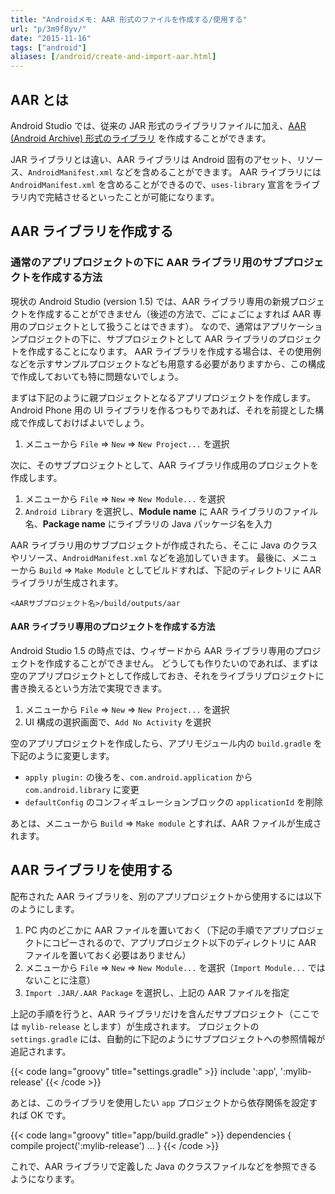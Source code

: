 ```yaml
---
title: "Androidメモ: AAR 形式のファイルを作成する/使用する"
url: "p/3m9f8yv/"
date: "2015-11-16"
tags: ["android"]
aliases: [/android/create-and-import-aar.html]
---
```


AAR とは
----

Android Studio では、従来の JAR 形式のライブラリファイルに加え、[AAR (Android Archive) 形式のライブラリ](https://tools.android.com/tech-docs/new-build-system/aar-format) を作成することができます。

JAR ライブラリとは違い、AAR ライブラリは Android 固有のアセット、リソース、`AndroidManifest.xml` などを含めることができます。
AAR ライブラリには `AndroidManifest.xml` を含めることができるので、`uses-library` 宣言をライブラリ内で完結させるといったことが可能になります。


AAR ライブラリを作成する
----

### 通常のアプリプロジェクトの下に AAR ライブラリ用のサブプロジェクトを作成する方法

現状の Android Studio (version 1.5) では、AAR ライブラリ専用の新規プロジェクトを作成することができません（後述の方法で、ごにょごにょすれば AAR 専用のプロジェクトとして扱うことはできます）。
なので、通常はアプリケーションプロジェクトの下に、サブプロジェクトとして AAR ライブラリのプロジェクトを作成することになります。
AAR ライブラリを作成する場合は、その使用例などを示すサンプルプロジェクトなども用意する必要がありますから、この構成で作成しておいても特に問題ないでしょう。

まずは下記のように親プロジェクトとなるアプリプロジェクトを作成します。
Android Phone 用の UI ライブラリを作るつもりであれば、それを前提とした構成で作成しておけばよいでしょう。

1. メニューから `File` => `New` => `New Project...` を選択

次に、そのサブプロジェクトとして、AAR ライブラリ作成用のプロジェクトを作成します。

1. メニューから `File` => `New` => `New Module...` を選択
2. `Android Library` を選択し、**Module name** に AAR ライブラリのファイル名、**Package name** にライブラリの Java パッケージ名を入力

AAR ライブラリ用のサブプロジェクトが作成されたら、そこに Java のクラスやリソース、`AndroidManifest.xml` などを追加していきます。
最後に、メニューから `Build` => `Make Module` としてビルドすれば、下記のディレクトリに AAR ライブラリが生成されます。

```
<AARサブプロジェクト名>/build/outputs/aar
```

#### AAR ライブラリ専用のプロジェクトを作成する方法

Android Studio 1.5 の時点では、ウィザードから AAR ライブラリ専用のプロジェクトを作成することができません。
どうしても作りたいのであれば、まずは空のアプリプロジェクトとして作成しておき、それをライブラリプロジェクトに書き換えるという方法で実現できます。

1. メニューから `File` => `New` => `New Project...` を選択
2. UI 構成の選択画面で、`Add No Activity` を選択

空のアプリプロジェクトを作成したら、アプリモジュール内の `build.gradle` を下記のように変更します。

* `apply plugin:` の後ろを、`com.android.application` から `com.android.library` に変更
* `defaultConfig` のコンフィギュレーションブロックの `applicationId` を削除

あとは、メニューから `Build` => `Make module` とすれば、AAR ファイルが生成されます。


AAR ライブラリを使用する
----

配布された AAR ライブラリを、別のアプリプロジェクトから使用するには以下のようにします。

1. PC 内のどこかに AAR ファイルを置いておく（下記の手順でアプリプロジェクトにコピーされるので、アプリプロジェクト以下のディレクトリに AAR ファイルを置いておく必要はありません）
2. メニューから `File` => `New` => `New Module...` を選択（`Import Module...` ではないことに注意）
3. `Import .JAR/.AAR Package` を選択し、上記の AAR ファイルを指定

上記の手順を行うと、AAR ライブラリだけを含んだサブプロジェクト（ここでは `mylib-release` とします）が生成されます。
プロジェクトの `settings.gradle` には、自動的に下記のようにサブプロジェクトへの参照情報が追記されます。

{{< code lang="groovy" title="settings.gradle" >}}
include ':app', ':mylib-release'
{{< /code >}}

あとは、このライブラリを使用したい `app` プロジェクトから依存関係を設定すれば OK です。

{{< code lang="groovy" title="app/build.gradle" >}}
dependencies {
    compile project(':mylib-release')
    ...
}
{{< /code >}}

これで、AAR ライブラリで定義した Java のクラスファイルなどを参照できるようになります。

